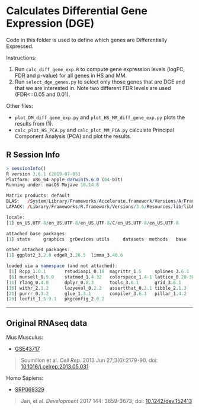 # Calculates Differential Gene Expression (DGE)

Code in this folder is used to define which genes are Differentially Expressed.


Instructions:
1. Run `calc_diff_gene_exp.R` to compute gene expression levels (logFC, FDR and p-value) for all genes in HS and MM.
2. Run `select_dge_genes.py` to select only those genes that are DGE and that we are interested in. Note two different FDR levels are used (FDR<=0.05 and 0.01).


Other files:
- `plot_DM_diff_gene_exp.py` and `plot_HS_MM_diff_gene_exp.py` plots the results from (1).
- `calc_plot_HS_PCA.py` and `calc_plot_MM_PCA.py` calculate Principal Component Analysis (PCA) and plot the results.

## R Session Info
```R
> sessionInfo()
R version 3.6.1 (2019-07-05)
Platform: x86_64-apple-darwin15.6.0 (64-bit)
Running under: macOS Mojave 10.14.6

Matrix products: default
BLAS:   /System/Library/Frameworks/Accelerate.framework/Versions/A/Frameworks/vecLib.framework/Versions/A/libBLAS.dylib
LAPACK: /Library/Frameworks/R.framework/Versions/3.6/Resources/lib/libRlapack.dylib

locale:
[1] en_US.UTF-8/en_US.UTF-8/en_US.UTF-8/C/en_US.UTF-8/en_US.UTF-8

attached base packages:
[1] stats     graphics  grDevices utils     datasets  methods   base     

other attached packages:
[1] ggplot2_3.2.0 edgeR_3.26.5  limma_3.40.6 

loaded via a namespace (and not attached):
 [1] Rcpp_1.0.1       rstudioapi_0.10  magrittr_1.5     splines_3.6.1    tidyselect_0.2.5
 [6] munsell_0.5.0    statmod_1.4.32   colorspace_1.4-1 lattice_0.20-38  R6_2.4.0        
[11] rlang_0.4.0      dplyr_0.8.3      tools_3.6.1      grid_3.6.1       gtable_0.3.0    
[16] withr_2.1.2      lazyeval_0.2.2   assertthat_0.2.1 tibble_2.1.3     crayon_1.3.4    
[21] purrr_0.3.2      glue_1.3.1       compiler_3.6.1   pillar_1.4.2     scales_1.0.0    
[26] locfit_1.5-9.1   pkgconfig_2.0.2 
```

---

## Original RNAseq data


Mus Musculus:
- [GSE43717](https://www.ncbi.nlm.nih.gov/geo/query/acc.cgi?acc=GSE43717)

> Soumillon et al. *Cell Rep*. 2013 Jun 27;3(6):2179-90. doi: [10.1016/j.celrep.2013.05.031](https://www.sciencedirect.com/science/article/pii/S2211124713002489)



Homo Sapiens:
- [SRP069329](https://www.ncbi.nlm.nih.gov/sra/?term=SRP069329)

> Jan, et al. *Development* 2017 144: 3659-3673; doi: [10.1242/dev.152413](https://dev.biologists.org/content/144/20/3659)